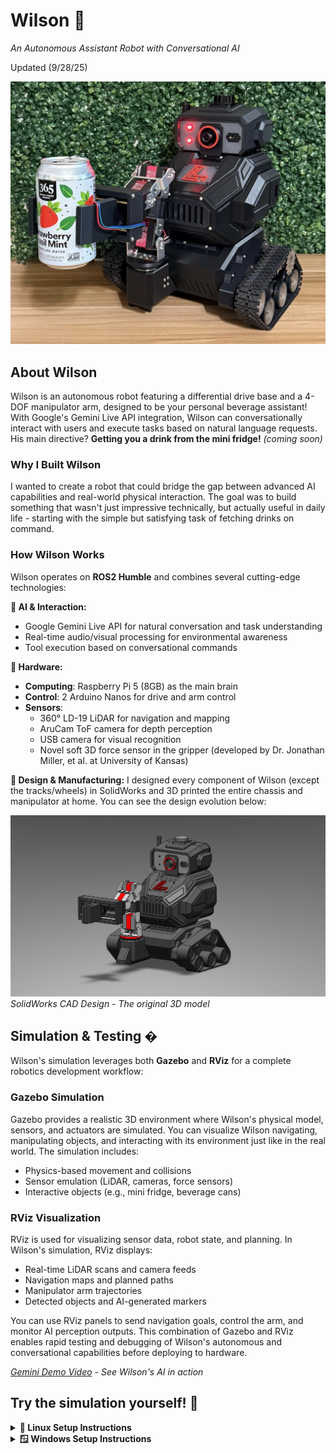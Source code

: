 # Wilson 🤖
*An Autonomous Assistant Robot with Conversational AI*

Updated (9/28/25)

![Wilson Robot](pictures/wilson.JPG)

## About Wilson

Wilson is an autonomous robot featuring a differential drive base and a 4-DOF manipulator arm, designed to be your personal beverage assistant! With Google's Gemini Live API integration, Wilson can conversationally interact with users and execute tasks based on natural language requests. His main directive? **Getting you a drink from the mini fridge!** *(coming soon)*

### Why I Built Wilson

I wanted to create a robot that could bridge the gap between advanced AI capabilities and real-world physical interaction. The goal was to build something that wasn't just impressive technically, but actually useful in daily life - starting with the simple but satisfying task of fetching drinks on command.

### How Wilson Works

Wilson operates on **ROS2 Humble** and combines several cutting-edge technologies:

**🧠 AI & Interaction:**
- Google Gemini Live API for natural conversation and task understanding
- Real-time audio/visual processing for environmental awareness
- Tool execution based on conversational commands

**🔧 Hardware:**
- **Computing**: Raspberry Pi 5 (8GB) as the main brain
- **Control**: 2 Arduino Nanos for drive and arm control
- **Sensors**: 
  - 360° LD-19 LiDAR for navigation and mapping
  - AruCam ToF camera for depth perception  
  - USB camera for visual recognition
  - Novel soft 3D force sensor in the gripper (developed by Dr. Jonathan Miller, et al. at University of Kansas)

**🎨 Design & Manufacturing:**
I designed every component of Wilson (except the tracks/wheels) in SolidWorks and 3D printed the entire chassis and manipulator at home. You can see the design evolution below:

![SolidWorks CAD Design](pictures/wilson_solidworks.JPG)
*SolidWorks CAD Design - The original 3D model*

## Simulation & Testing �
Wilson's simulation leverages both **Gazebo** and **RViz** for a complete robotics development workflow:

### Gazebo Simulation

Gazebo provides a realistic 3D environment where Wilson's physical model, sensors, and actuators are simulated. You can visualize Wilson navigating, manipulating objects, and interacting with its environment just like in the real world. The simulation includes:

- Physics-based movement and collisions
- Sensor emulation (LiDAR, cameras, force sensors)
- Interactive objects (e.g., mini fridge, beverage cans)

### RViz Visualization

RViz is used for visualizing sensor data, robot state, and planning. In Wilson's simulation, RViz displays:

- Real-time LiDAR scans and camera feeds
- Navigation maps and planned paths
- Manipulator arm trajectories
- Detected objects and AI-generated markers

You can use RViz panels to send navigation goals, control the arm, and monitor AI perception outputs. This combination of Gazebo and RViz enables rapid testing and debugging of Wilson's autonomous and conversational capabilities before deploying to hardware.

*[Gemini Demo Video](pictures/Gemini_demo_video.mp4) - See Wilson's AI in action*

## Try the simulation yourself! 🐳

<details>
<summary><strong>🐧 Linux Setup Instructions</strong></summary>

Follow these steps to set up Docker and run Wilson's simulation:
(Tested on Ubuntu 22.04, latest Docker)
### Prerequisites Setup

**⚠️ Important:** You will need root or sudo access to complete these steps.

1. **Update system packages and install prerequisites:**
   ```bash
   sudo apt update
   sudo apt install -y git curl
   ```

2. **Clone Wilson repository:**
   ```bash
   git clone https://github.com/tracelarue/wilson.git
   cd wilson
   ```

3. **Create API key file** (for AI voice/text commands):
   Create a `.env` file in the wilson directory with your Google API key:
   ```bash
   echo "GOOGLE_API_KEY=your_api_key_here" > .env
   ```
   Replace `your_api_key_here` with your actual Google Gemini API key from [Google AI Studio](https://aistudio.google.com). Without this file, Wilson will work but won't have AI-powered voice commands and object recognition capabilities.

4. **Install Docker:**
   ```bash
   curl -fsSL https://get.docker.com -o get-docker.sh
   sudo sh get-docker.sh
   ```

5. **Configure Docker permissions (Optional):**
   If you don't want to use `sudo` with docker commands:
   ```bash
   sudo groupadd docker
   sudo usermod -aG docker $USER
   ```
   **Note:** We'll use `sudo` for simplicity in the following steps.

6. **Check Docker service:**
    ```bash
    systemctl is-enabled docker
    ```
    If the output is not `enabled`, start and enable Docker with:
    ```bash
    sudo systemctl start docker
    sudo systemctl enable docker
    ```

7. **Configure X11 forwarding for GUI applications:**
   ```bash
   echo "xhost +" >> ~/.bashrc
   echo "xhost +local:docker" >> ~/.bashrc
   ```

### Running Wilson Simulation
Run these commands with `sudo` privileges:

1. **Pull the ROS 2 base image:**
   ```bash
   sudo docker image pull osrf/ros:humble-desktop-full
   ```

2. **Build Wilson's Docker image** (must be run from the wilson directory):
   ```bash
   sudo docker build -t wilson_image .
   ```

3. **Run the Wilson container:** (must be run from the wilson directory):
   ```bash
   sudo docker run -it --user ros --network=host --ipc=host \
     -v $PWD:/wilson \
     -v /tmp/.X11-unix:/tmp/.X11-unix:rw \
     --env=DISPLAY=:0 \
     --env=QT_X11_NO_MITSHM=1 \
     -v /dev:/dev \
     --privileged \
     --name wilson \
     wilson_image
   ```



### Starting the Simulation

Once inside the container, start Wilson's simulation with:

```bash
colcon build --symlink-install && source install/setup.bash && ros2 launch wilson wilson_sim.launch.py
```

### Controlling Wilson 🎮

After the simulation launches, you have multiple ways to control Wilson:

- **RViz Panels**: Use the Nav2 and MoveIt panels in RViz for navigation and manipulation
- **Teleop Keyboard**: Control Wilson directly with keyboard inputs
- **AI Voice/Text Commands**: Talk or type to Gemini for natural language control

#### AI Commands Examples:
- "Go to the kitchen"
- "Go to the living room" 
- "Go to the mini fridge"
- "What do you see?"
- "Find the 3D position of [object]" - This will display a marker in RViz showing the detected object's location

Wilson combines autonomous navigation, manipulation, and AI-powered interaction to create an intelligent robotic assistant!

### Container Management

**Execute commands in a running container:**
If Wilson is already running in a container, you can access it with:
```bash
sudo docker exec -it wilson /bin/bash
```

<details>
<summary><strong>🐳 Common Docker Commands</strong></summary>

Here are some useful Docker commands for managing Wilson:

```bash
# List all containers (running and stopped)
sudo docker ps -a

# Stop the Wilson container
sudo docker stop wilson

# Start an existing Wilson container
sudo docker start wilson

# Remove the Wilson container
sudo docker rm wilson

# Remove the Wilson image
sudo docker rmi wilson_image

# View container logs
sudo docker logs wilson

# View real-time logs
sudo docker logs -f wilson
```

</details>

</details>

<details>
<summary><strong>🪟 Windows Setup Instructions</strong></summary>

Windows support is coming soon! 🚧

I'm working on comprehensive Windows setup instructions with Docker Desktop and WSL 2 integration. Check back soon for the complete Windows installation guide.

</details>

